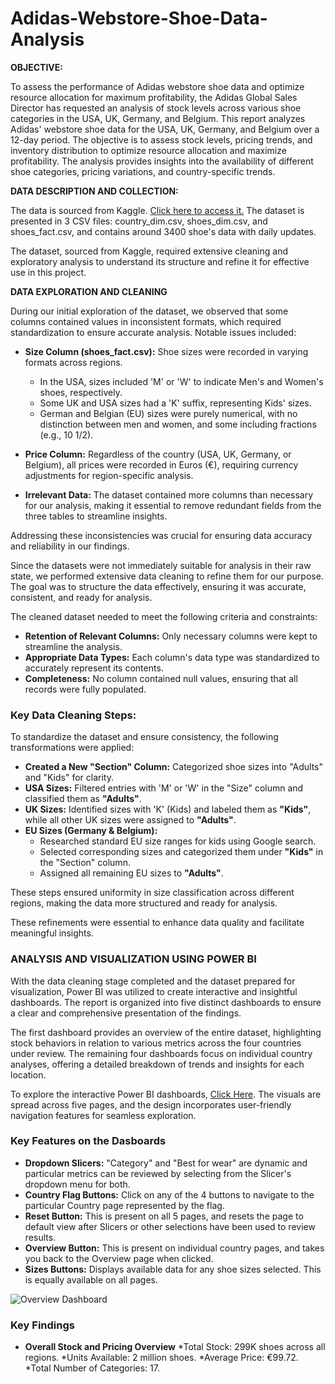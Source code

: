 # Adidas-Webstore-Shoe-Data-Analysis

**OBJECTIVE:**

To assess the performance of Adidas webstore shoe data and optimize resource allocation for maximum profitability, the Adidas Global Sales Director has requested an analysis of stock levels across various shoe categories in the USA, UK, Germany, and Belgium. This report analyzes Adidas' webstore shoe data for the USA, UK, Germany, and Belgium over a 12-day period. The objective is to assess stock levels, pricing trends, and inventory distribution to optimize resource allocation and maximize profitability. The analysis provides insights into the availability of different shoe categories, pricing variations, and country-specific trends.


**DATA DESCRIPTION AND COLLECTION:**

The data is sourced from Kaggle. [Click here to access it.](https://www.kaggle.com/datasets/tamsnd/adidas-webstore-shoe-data)
The dataset is presented in 3 CSV files: country_dim.csv, shoes_dim.csv, and shoes_fact.csv, and contains around 3400 shoe's data with daily updates.

The dataset, sourced from Kaggle, required extensive cleaning and exploratory analysis to understand its structure and refine it for effective use in this project.

**DATA EXPLORATION AND CLEANING**

During our initial exploration of the dataset, we observed that some columns contained values in inconsistent formats, which required standardization to ensure accurate analysis. Notable issues included:  

- **Size Column (shoes_fact.csv):** Shoe sizes were recorded in varying formats across regions.  
  - In the USA, sizes included 'M' or 'W' to indicate Men's and Women's shoes, respectively.  
  - Some UK and USA sizes had a 'K' suffix, representing Kids' sizes.  
  - German and Belgian (EU) sizes were purely numerical, with no distinction between men and women, and some including fractions (e.g., 10 1/2).  

- **Price Column:** Regardless of the country (USA, UK, Germany, or Belgium), all prices were recorded in Euros (€), requiring currency adjustments for region-specific analysis.  

- **Irrelevant Data:** The dataset contained more columns than necessary for our analysis, making it essential to remove redundant fields from the three tables to streamline insights.  

Addressing these inconsistencies was crucial for ensuring data accuracy and reliability in our findings.

Since the datasets were not immediately suitable for analysis in their raw state, we performed extensive data cleaning to refine them for our purpose. The goal was to structure the data effectively, ensuring it was accurate, consistent, and ready for analysis.  

The cleaned dataset needed to meet the following criteria and constraints:  

- **Retention of Relevant Columns:** Only necessary columns were kept to streamline the analysis.  
- **Appropriate Data Types:** Each column's data type was standardized to accurately represent its contents.  
- **Completeness:** No column contained null values, ensuring that all records were fully populated.

### **Key Data Cleaning Steps:**  

To standardize the dataset and ensure consistency, the following transformations were applied:  

- **Created a New "Section" Column:** Categorized shoe sizes into "Adults" and "Kids" for clarity.  
- **USA Sizes:** Filtered entries with 'M' or 'W' in the "Size" column and classified them as **"Adults"**.  
- **UK Sizes:** Identified sizes with 'K' (Kids) and labeled them as **"Kids"**, while all other UK sizes were assigned to **"Adults"**.  
- **EU Sizes (Germany & Belgium):**  
  - Researched standard EU size ranges for kids using Google search.  
  - Selected corresponding sizes and categorized them under **"Kids"** in the "Section" column.  
  - Assigned all remaining EU sizes to **"Adults"**.  

These steps ensured uniformity in size classification across different regions, making the data more structured and ready for analysis.

These refinements were essential to enhance data quality and facilitate meaningful insights.

### **ANALYSIS AND VISUALIZATION USING POWER BI**

With the data cleaning stage completed and the dataset prepared for visualization, Power BI was utilized to create interactive and insightful dashboards. The report is organized into five distinct dashboards to ensure a clear and comprehensive presentation of the findings.

The first dashboard provides an overview of the entire dataset, highlighting stock behaviors in relation to various metrics across the four countries under review. The remaining four dashboards focus on individual country analyses, offering a detailed breakdown of trends and insights for each location.

To explore the interactive Power BI dashboards, [Click Here](https://app.powerbi.com/view?r=eyJrIjoiZDU2M2JhYmYtOTAwMC00ZDFiLThiOGMtZTg0ZjNhZGUxMzhkIiwidCI6ImRmODY3OWNkLWE4MGUtNDVkOC05OWFjLWM4M2VkN2ZmOTVhMCJ9). The visuals are spread across five pages, and the design incorporates user-friendly navigation features for seamless exploration.

### **Key Features on the Dasboards**

- **Dropdown Slicers:** "Category" and "Best for wear" are dynamic and particular metrics can be reviewed by selecting from the Slicer's dropdown menu for both.
- **Country Flag Buttons:** Click on any of the 4 buttons to navigate to the particular Country page represented by the flag.
- **Reset Button:** This is present on all 5 pages, and resets the page to default view after Slicers or other selections have been used to review results.
- **Overview Button:** This is present on individual country pages, and takes you back to the Overview page when clicked.
- **Sizes Buttons:** Displays available data for any shoe sizes selected. This is equally available on all pages.

![Overview Dashboard](https://github.com/user-attachments/assets/b53180c9-46ee-4658-898a-b3d09e9a191b)

### **Key Findings**

- **Overall Stock and Pricing Overview**
  *Total Stock: 299K shoes across all regions.
  *Units Available: 2 million shoes.
  *Average Price: €99.72.
  *Total Number of Categories: 17.



